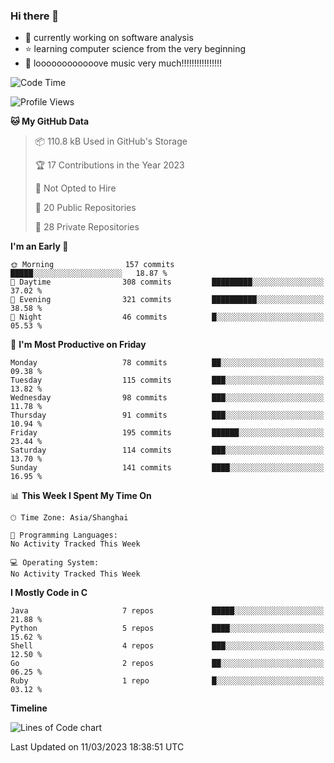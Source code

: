 ### Hi there 👋

<!--
**rbamb/rbamb** is a ✨ _special_ ✨ repository because its `README.md` (this file) appears on your GitHub profile.

Here are some ideas to get you started:

- 🔭 I’m currently working on ...
- 🌱 I’m currently learning ...
- 👯 I’m looking to collaborate on ...
- 🤔 I’m looking for help with ...
- 💬 Ask me about ...
- 📫 How to reach me: ...
- 😄 Pronouns: ...
- ⚡ Fun fact: ...
-->

* :rocket: currently working on software analysis
* :star: learning computer science from the very beginning
* :musical_note: loooooooooooove music very much!!!!!!!!!!!!!!!!

<!--START_SECTION:waka-->
![Code Time](http://img.shields.io/badge/Code%20Time-0%20secs-blue)

![Profile Views](http://img.shields.io/badge/Profile%20Views-6-blue)

**🐱 My GitHub Data** 

> 📦 110.8 kB Used in GitHub's Storage 
 > 
> 🏆 17 Contributions in the Year 2023
 > 
> 🚫 Not Opted to Hire
 > 
> 📜 20 Public Repositories 
 > 
> 🔑 28 Private Repositories 
 > 
**I'm an Early 🐤** 

```text
🌞 Morning                157 commits         █████░░░░░░░░░░░░░░░░░░░░   18.87 % 
🌆 Daytime                308 commits         █████████░░░░░░░░░░░░░░░░   37.02 % 
🌃 Evening                321 commits         ██████████░░░░░░░░░░░░░░░   38.58 % 
🌙 Night                  46 commits          █░░░░░░░░░░░░░░░░░░░░░░░░   05.53 % 
```
📅 **I'm Most Productive on Friday** 

```text
Monday                   78 commits          ██░░░░░░░░░░░░░░░░░░░░░░░   09.38 % 
Tuesday                  115 commits         ███░░░░░░░░░░░░░░░░░░░░░░   13.82 % 
Wednesday                98 commits          ███░░░░░░░░░░░░░░░░░░░░░░   11.78 % 
Thursday                 91 commits          ███░░░░░░░░░░░░░░░░░░░░░░   10.94 % 
Friday                   195 commits         ██████░░░░░░░░░░░░░░░░░░░   23.44 % 
Saturday                 114 commits         ███░░░░░░░░░░░░░░░░░░░░░░   13.70 % 
Sunday                   141 commits         ████░░░░░░░░░░░░░░░░░░░░░   16.95 % 
```


📊 **This Week I Spent My Time On** 

```text
🕑︎ Time Zone: Asia/Shanghai

💬 Programming Languages: 
No Activity Tracked This Week

💻 Operating System: 
No Activity Tracked This Week
```

**I Mostly Code in C** 

```text
Java                     7 repos             █████░░░░░░░░░░░░░░░░░░░░   21.88 % 
Python                   5 repos             ████░░░░░░░░░░░░░░░░░░░░░   15.62 % 
Shell                    4 repos             ███░░░░░░░░░░░░░░░░░░░░░░   12.50 % 
Go                       2 repos             ██░░░░░░░░░░░░░░░░░░░░░░░   06.25 % 
Ruby                     1 repo              █░░░░░░░░░░░░░░░░░░░░░░░░   03.12 % 
```



**Timeline**

![Lines of Code chart](https://raw.githubusercontent.com/rbamb/rbamb/main/assets/bar_graph.png)


 Last Updated on 11/03/2023 18:38:51 UTC
<!--END_SECTION:waka-->
